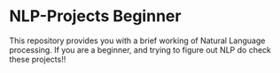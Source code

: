 # NLP-Projects Beginner
This repository provides you with a  brief working of Natural Language processing. If you are a beginner, and trying to figure out NLP do check these projects!!
